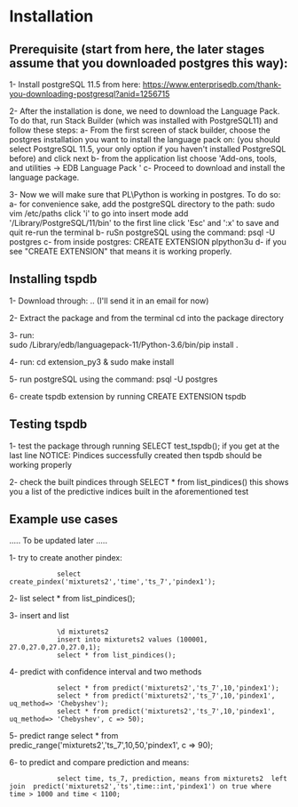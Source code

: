 # Installation 

## Prerequisite (start from here, the later stages assume that you downloaded postgres this way):

1- Install postgreSQL 11.5 from here: https://www.enterprisedb.com/thank-you-downloading-postgresql?anid=1256715

2- After the installation is done, we need to download the Language Pack. To do that, run Stack Builder (which was installed with PostgreSQL11) and follow these steps: 
		a- From the first screen of stack builder, choose the postgres installation you want to install the language pack on: (you should select PostgreSQL 11.5, your only option if you haven't installed PostgreSQL before) and click next
		b- from the application list choose 'Add-ons, tools, and utilities -> EDB Language Pack '
		c- Proceed to download and install the language package.

3- Now we will make sure that PL\Python is working in postgres. To do so:
		a- for convenience sake, add the postgreSQL directory to the path:
				sudo vim /etc/paths
						click 'i' to go into insert mode
						add '/Library/PostgreSQL/11/bin' to the first line
						click 'Esc' and ':x' to save and quit 
				re-run the terminal
		b- ruSn  postgreSQL using the command:
				psql -U postgres
		c- from inside postgres:
				CREATE EXTENSION plpython3u
		d- if you see  "CREATE EXTENSION" that means it is working properly.


## Installing tspdb

1- Download through: .. (I'll send it in an email for now)

2- Extract the package and from the terminal cd into the package directory

3- run:		
		sudo /Library/edb/languagepack-11/Python-3.6/bin/pip install . 

4- run:
		cd extension_py3
		& 
		sudo make install

5- run postgreSQL using the command:
		psql -U postgres

6- create tspdb extension by running
		CREATE EXTENSION tspdb

## Testing tspdb

1- test the package through running 
		SELECT test_tspdb();
	if you get at the last line 
	NOTICE:  Pindices successfully created
	then tspdb should be working properly

2- check the built pindices through
		SELECT * from list_pindices()
	this shows you a list of the predictive indices built in the aforementioned test

## Example use cases
..... To be updated later .....

1- try to create another pindex: 
				
				select create_pindex('mixturets2','time','ts_7','pindex1');
2- list 
				select * from list_pindices();

3- insert and list

				\d mixturets2
				insert into mixturets2 values (100001, 27.0,27.0,27.0,27.0,1);
				select * from list_pindices();

4- predict with confidence interval and two methods
				
				select * from predict('mixturets2','ts_7',10,'pindex1');
				select * from predict('mixturets2','ts_7',10,'pindex1', uq_method=> 'Chebyshev');
				select * from predict('mixturets2','ts_7',10,'pindex1', uq_method=> 'Chebyshev', c => 50);

5- predict range
				select * from predic_range('mixturets2','ts_7',10,50,'pindex1', c => 90);

6- to predict and compare prediction and means:

				select time, ts_7, prediction, means from mixturets2  left join  predict('mixturets2','ts',time::int,'pindex1') on true where time > 1000 and time < 1100;

